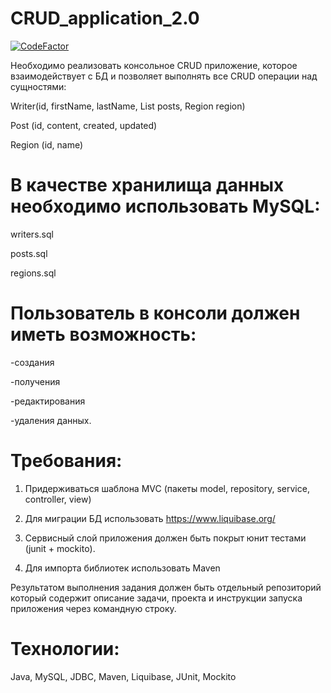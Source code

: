 # CRUD_application_2.0

<a href="https://www.codefactor.io/repository/github/yhtyyar/crud_application_2.0"><img src="https://www.codefactor.io/repository/github/yhtyyar/crud_application_2.0/badge" alt="CodeFactor" /></a>

Необходимо реализовать консольное CRUD приложение, которое взаимодействует с БД и позволяет выполнять все CRUD операции над сущностями:

Writer(id,  firstName,  lastName,  List<Post> posts,  Region region)

Post (id,  content,  created,  updated)

Region (id,  name)


# В качестве хранилища данных необходимо использовать MySQL:

writers.sql 
 
posts.sql 
 
regions.sql


# Пользователь в консоли должен иметь возможность:

-создания
 
-получения
 
-редактирования 
 
-удаления данных.


# Требования:

1.	Придерживаться шаблона MVC (пакеты model, repository, service, controller, view)

2.	Для миграции БД использовать https://www.liquibase.org/

3.	Сервисный слой приложения должен быть покрыт юнит тестами (junit + mockito).

4.	Для импорта библиотек использовать Maven

Результатом выполнения задания должен быть отдельный репозиторий 
который содержит описание задачи, проекта и инструкции запуска 
приложения через командную строку.


# Технологии: 

Java, MySQL, JDBC, Maven, Liquibase, JUnit, Mockito

